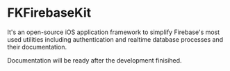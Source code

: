 # FKFirebaseKit

It's an open-source iOS application framework to simplify Firebase's most used utilities including authentication and realtime database processes and their documentation.

Documentation will be ready after the development finisihed.
 
